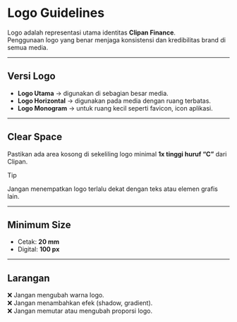 # Logo Guidelines

Logo adalah representasi utama identitas **Clipan Finance**.  
Penggunaan logo yang benar menjaga konsistensi dan kredibilitas brand di semua media.

---

## Versi Logo
- **Logo Utama** → digunakan di sebagian besar media.
- **Logo Horizontal** → digunakan pada media dengan ruang terbatas.
- **Logo Monogram** → untuk ruang kecil seperti favicon, icon aplikasi.

---

## Clear Space
Pastikan ada area kosong di sekeliling logo minimal **1x tinggi huruf “C”** dari Clipan.

> [!TIP]
> Jangan menempatkan logo terlalu dekat dengan teks atau elemen grafis lain.

---

## Minimum Size
- Cetak: **20 mm**  
- Digital: **100 px**

---

## Larangan
❌ Jangan mengubah warna logo.  
❌ Jangan menambahkan efek (shadow, gradient).  
❌ Jangan memutar atau mengubah proporsi logo.
